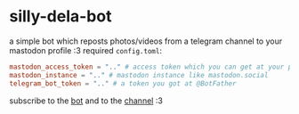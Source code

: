 # silly-dela-bot
a simple bot which reposts photos/videos from a telegram channel to your mastodon profile :3
required `config.toml`:
```toml
mastodon_access_token = ".." # access token which you can get at your profile
mastodon_instance = ".." # mastodon instance like mastodon.social
telegram_bot_token = ".." # a token you got at @BotFather
```

subscribe to the [bot](https://mastodon.social/@sillyonline) and to the [channel](https://t.me/silly_online) :3
